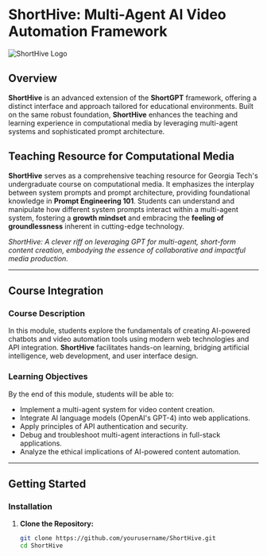 # ShortHive: Multi-Agent AI Video Automation Framework

![ShortHive Logo](https://github.com/yourusername/ShortHive/raw/main/logo.png)

## **Overview**

**ShortHive** is an advanced extension of the **ShortGPT** framework, offering a distinct interface and approach tailored for educational environments. Built on the same robust foundation, **ShortHive** enhances the teaching and learning experience in computational media by leveraging multi-agent systems and sophisticated prompt architecture.

## **Teaching Resource for Computational Media**

**ShortHive** serves as a comprehensive teaching resource for Georgia Tech's undergraduate course on computational media. It emphasizes the interplay between system prompts and prompt architecture, providing foundational knowledge in **Prompt Engineering 101**. Students can understand and manipulate how different system prompts interact within a multi-agent system, fostering a **growth mindset** and embracing the **feeling of groundlessness** inherent in cutting-edge technology.

*ShortHive: A clever riff on leveraging GPT for multi-agent, short-form content creation, embodying the essence of collaborative and impactful media production.*

---

## **Course Integration**

### **Course Description**

In this module, students explore the fundamentals of creating AI-powered chatbots and video automation tools using modern web technologies and API integration. **ShortHive** facilitates hands-on learning, bridging artificial intelligence, web development, and user interface design.

### **Learning Objectives**

By the end of this module, students will be able to:

- Implement a multi-agent system for video content creation.
- Integrate AI language models (OpenAI's GPT-4) into web applications.
- Apply principles of API authentication and security.
- Debug and troubleshoot multi-agent interactions in full-stack applications.
- Analyze the ethical implications of AI-powered content automation.

---

## **Getting Started**

### **Installation**

1. **Clone the Repository:**
   ```bash
   git clone https://github.com/yourusername/ShortHive.git
   cd ShortHive
